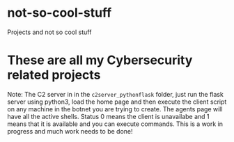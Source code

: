 # not-so-cool-stuff
Projects and not so cool stuff


# These are all my Cybersecurity related projects

Note: The C2 server in in the `c2server_pythonflask` folder, just run the flask server using python3, load the home page and then execute
the client script on any machine in the botnet you are trying to create. The agents page will have all the active shells. Status 0 means the client
is unavailabe and 1 means that it is available and you can execute commands. This is a work in progress and much work needs to be done!
